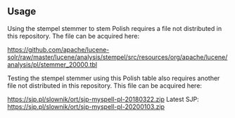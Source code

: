 ## Usage

Using the stempel stemmer to stem Polish requires a file not distributed in this repository.  The file can be acquired here:

https://github.com/apache/lucene-solr/raw/master/lucene/analysis/stempel/src/resources/org/apache/lucene/analysis/pl/stemmer_20000.tbl

Testing the stempel stemmer using this Polish table also requires another file not distributed in this repository.  This file can be acquired here:

https://sjp.pl/slownik/ort/sjp-myspell-pl-20180322.zip
Latest SJP: https://sjp.pl/slownik/ort/sjp-myspell-pl-20200103.zip
